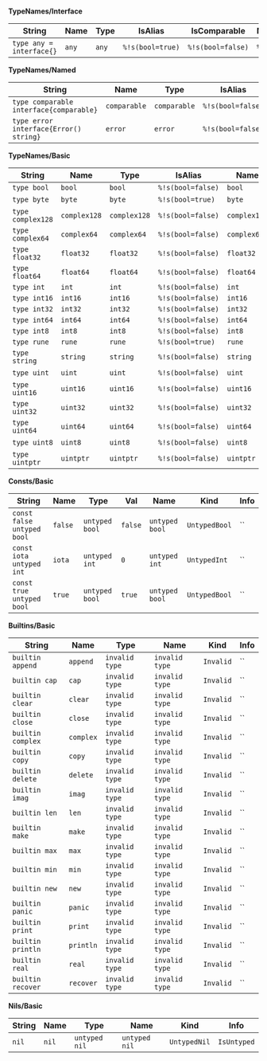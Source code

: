 # 

**TypeNames/Interface**

| String | Name | Type | IsAlias | IsComparable | NumEmbeddeds | NumMethods |
|---|---|---|---|---|---|---|
| `type any = interface{}` |`any` |`any` |`%!s(bool=true)` |`%!s(bool=false)` |`%!s(int=0)` |`%!s(int=0)` |
**TypeNames/Named**

| String | Name | Type | IsAlias | NumMethods | TypeArgs | TypeParams |
|---|---|---|---|---|---|---|
| `type comparable interface{comparable}` |`comparable` |`comparable` |`%!s(bool=false)` |`%!s(int=0)` |`%!s(*types.TypeList=<nil>)` |`%!s(*types.TypeParamList=<nil>)` |
| `type error interface{Error() string}` |`error` |`error` |`%!s(bool=false)` |`%!s(int=0)` |`%!s(*types.TypeList=<nil>)` |`%!s(*types.TypeParamList=<nil>)` |
**TypeNames/Basic**

| String | Name | Type | IsAlias | Name | Kind | Info |
|---|---|---|---|---|---|---|
| `type bool` |`bool` |`bool` |`%!s(bool=false)` |`bool` |`Bool` |`IsBoolean` |
| `type byte` |`byte` |`byte` |`%!s(bool=true)` |`byte` |`Uint8` |`` |
| `type complex128` |`complex128` |`complex128` |`%!s(bool=false)` |`complex128` |`Complex128` |`IsComplex` |
| `type complex64` |`complex64` |`complex64` |`%!s(bool=false)` |`complex64` |`Complex64` |`IsComplex` |
| `type float32` |`float32` |`float32` |`%!s(bool=false)` |`float32` |`Float32` |`IsFloat` |
| `type float64` |`float64` |`float64` |`%!s(bool=false)` |`float64` |`Float64` |`IsFloat` |
| `type int` |`int` |`int` |`%!s(bool=false)` |`int` |`Int` |`IsInteger` |
| `type int16` |`int16` |`int16` |`%!s(bool=false)` |`int16` |`Int16` |`IsInteger` |
| `type int32` |`int32` |`int32` |`%!s(bool=false)` |`int32` |`Int32` |`IsInteger` |
| `type int64` |`int64` |`int64` |`%!s(bool=false)` |`int64` |`Int64` |`IsInteger` |
| `type int8` |`int8` |`int8` |`%!s(bool=false)` |`int8` |`Int8` |`IsInteger` |
| `type rune` |`rune` |`rune` |`%!s(bool=true)` |`rune` |`Int32` |`IsInteger` |
| `type string` |`string` |`string` |`%!s(bool=false)` |`string` |`String` |`IsString` |
| `type uint` |`uint` |`uint` |`%!s(bool=false)` |`uint` |`Uint` |`` |
| `type uint16` |`uint16` |`uint16` |`%!s(bool=false)` |`uint16` |`Uint16` |`` |
| `type uint32` |`uint32` |`uint32` |`%!s(bool=false)` |`uint32` |`Uint32` |`` |
| `type uint64` |`uint64` |`uint64` |`%!s(bool=false)` |`uint64` |`Uint64` |`` |
| `type uint8` |`uint8` |`uint8` |`%!s(bool=false)` |`uint8` |`Uint8` |`` |
| `type uintptr` |`uintptr` |`uintptr` |`%!s(bool=false)` |`uintptr` |`Uintptr` |`` |
**Consts/Basic**

| String | Name | Type | Val | Name | Kind | Info |
|---|---|---|---|---|---|---|
| `const false untyped bool` |`false` |`untyped bool` |`false` |`untyped bool` |`UntypedBool` |`` |
| `const iota untyped int` |`iota` |`untyped int` |`0` |`untyped int` |`UntypedInt` |`` |
| `const true untyped bool` |`true` |`untyped bool` |`true` |`untyped bool` |`UntypedBool` |`` |
**Builtins/Basic**

| String | Name | Type | Name | Kind | Info |
|---|---|---|---|---|---|
| `builtin append` |`append` |`invalid type` |`invalid type` |`Invalid` |`` |
| `builtin cap` |`cap` |`invalid type` |`invalid type` |`Invalid` |`` |
| `builtin clear` |`clear` |`invalid type` |`invalid type` |`Invalid` |`` |
| `builtin close` |`close` |`invalid type` |`invalid type` |`Invalid` |`` |
| `builtin complex` |`complex` |`invalid type` |`invalid type` |`Invalid` |`` |
| `builtin copy` |`copy` |`invalid type` |`invalid type` |`Invalid` |`` |
| `builtin delete` |`delete` |`invalid type` |`invalid type` |`Invalid` |`` |
| `builtin imag` |`imag` |`invalid type` |`invalid type` |`Invalid` |`` |
| `builtin len` |`len` |`invalid type` |`invalid type` |`Invalid` |`` |
| `builtin make` |`make` |`invalid type` |`invalid type` |`Invalid` |`` |
| `builtin max` |`max` |`invalid type` |`invalid type` |`Invalid` |`` |
| `builtin min` |`min` |`invalid type` |`invalid type` |`Invalid` |`` |
| `builtin new` |`new` |`invalid type` |`invalid type` |`Invalid` |`` |
| `builtin panic` |`panic` |`invalid type` |`invalid type` |`Invalid` |`` |
| `builtin print` |`print` |`invalid type` |`invalid type` |`Invalid` |`` |
| `builtin println` |`println` |`invalid type` |`invalid type` |`Invalid` |`` |
| `builtin real` |`real` |`invalid type` |`invalid type` |`Invalid` |`` |
| `builtin recover` |`recover` |`invalid type` |`invalid type` |`Invalid` |`` |
**Nils/Basic**

| String | Name | Type | Name | Kind | Info |
|---|---|---|---|---|---|
| `nil` |`nil` |`untyped nil` |`untyped nil` |`UntypedNil` |`IsUntyped` |

